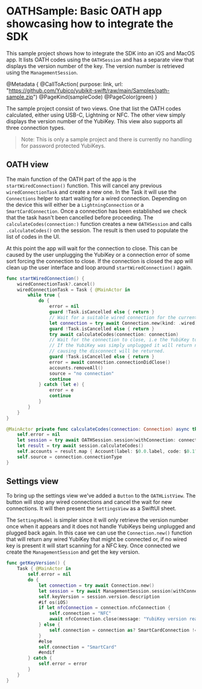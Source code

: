 # OATHSample: Basic OATH app showcasing how to integrate the SDK

This sample project shows how to integrate the SDK into an iOS and MacOS app. It lists OATH codes 
using the ``OATHSession`` and has a separate view that displays the version number of the key. The version
number is retrieved using the ``ManagementSession``.

@Metadata {
    @CallToAction(
        purpose: link,
        url: "https://github.com/Yubico/yubikit-swift/raw/main/Samples/oath-sample.zip")
    @PageKind(sampleCode)
    @PageColor(green)
}

The sample project consist of two views. One that list the OATH codes calculated, either using USB-C, Lightning or NFC.
The other view simply displays the version number of the YubiKey. This view also supports all three connection types.

> Note: This is only a sample project and there is currently no handling for password protected YubiKeys.

## OATH view

The main function of the OATH part of the app is the `startWiredConnection()` function. This will cancel any previous
`wiredConnectionTask` and create a new one. In the Task it will use the ``Connections`` helper to start waiting for
a wired connection. Depending on the device this will either be a ``LightningConnection`` or a ``SmartCardConnection``.
Once a connection has been established we check that the task hasn't been cancelled before proceeding.
The `calculateCodes(connection:)` function creates a new ``OATHSession`` and
calls `.calculateCodes()` on the session. The result is then used to populate the list of codes in the UI.

At this point the app will wait for the connection to close. This can be caused by the user unplugging the YubiKey or
a connection error of some sort forcing the connection to close. If the connection is closed the app will clean up
the user interface and loop around `startWiredConnection()` again.
```swift
func startWiredConnection() {
    wiredConnectionTask?.cancel()
    wiredConnectionTask = Task { @MainActor in
        while true {
            do {
                error = nil
                guard !Task.isCancelled else { return }
                // Wait for a suitable wired connection for the current device.
                let connection = try await Connection.new(kind: .wired)
                guard !Task.isCancelled else { return }
                try await calculateCodes(connection: connection)
                // Wait for the connection to close, i.e the YubiKey to be unplugged from the device.
                // If the YubiKey was simply unplugged it will return nil, otherwise the error
                // causing the disconnect will be returned.
                guard !Task.isCancelled else { return }
                error = await connection.connectionDidClose()
                accounts.removeAll()
                source = "no connection"
                continue
            } catch (let e) {
                error = e
                continue
            }
        }
    }
}

@MainActor private func calculateCodes(connection: Connection) async throws {
    self.error = nil
    let session = try await OATHSession.session(withConnection: connection)
    let result = try await session.calculateCodes()
    self.accounts = result.map { Account(label: $0.0.label, code: $0.1?.code ?? "****") }
    self.source = connection.connectionType
}
```

## Settings view

To bring up the settings view we've added a `Button` to the `OATHListView`. The button will stop
any wired connections and cancel the wait for new connections. It will then present the `SettingsView`
as a SwiftUI sheet.

The `SettingsModel` is simpler since it will only retrieve the version number once when it appears
and it does not handle YubiKeys being unplugged and plugged back again. In this case we can use the
`Connection.new()` function that will return any wired YubiKey that might be connected
or, if no wired key is present it will start scanning for a NFC key. Once connected we create 
the ``ManagementSession`` and get the key version.
```swift
func getKeyVersion() {
    Task { @MainActor in
        self.error = nil
        do {
            let connection = try await Connection.new()
            let session = try await ManagementSession.session(withConnection: connection)
            self.keyVersion = session.version.description
            #if os(iOS)
            if let nfcConnection = connection.nfcConnection {
                self.connection = "NFC"
                await nfcConnection.close(message: "YubiKey version read")
            } else {
                self.connection = connection as? SmartCardConnection != nil ? "SmartCard" : "Lightning"
            }
            #else
            self.connection = "SmartCard"
            #endif
        } catch {
            self.error = error
        }
    }
}
```

